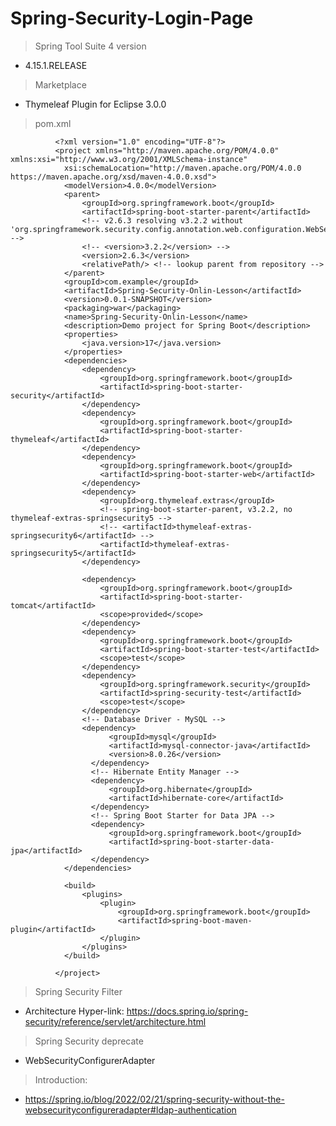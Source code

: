 # Spring-Security-Login-Page
  > Spring Tool Suite 4 version
  - 4.15.1.RELEASE

  > Marketplace
  - Thymeleaf Plugin for Eclipse 3.0.0

  > pom.xml

              <?xml version="1.0" encoding="UTF-8"?>
              <project xmlns="http://maven.apache.org/POM/4.0.0" xmlns:xsi="http://www.w3.org/2001/XMLSchema-instance"
              	xsi:schemaLocation="http://maven.apache.org/POM/4.0.0 https://maven.apache.org/xsd/maven-4.0.0.xsd">
              	<modelVersion>4.0.0</modelVersion>
              	<parent>
              		<groupId>org.springframework.boot</groupId>
              		<artifactId>spring-boot-starter-parent</artifactId>
              		<!-- v2.6.3 resolving v3.2.2 without 'org.springframework.security.config.annotation.web.configuration.WebSecurityConfigurerAdapter' -->
              		<!-- <version>3.2.2</version> -->
              		<version>2.6.3</version>
              		<relativePath/> <!-- lookup parent from repository -->
              	</parent>
              	<groupId>com.example</groupId>
              	<artifactId>Spring-Security-Onlin-Lesson</artifactId>
              	<version>0.0.1-SNAPSHOT</version>
              	<packaging>war</packaging>
              	<name>Spring-Security-Onlin-Lesson</name>
              	<description>Demo project for Spring Boot</description>
              	<properties>
              		<java.version>17</java.version>
              	</properties>
              	<dependencies>
              		<dependency>
              			<groupId>org.springframework.boot</groupId>
              			<artifactId>spring-boot-starter-security</artifactId>
              		</dependency>
              		<dependency>
              			<groupId>org.springframework.boot</groupId>
              			<artifactId>spring-boot-starter-thymeleaf</artifactId>
              		</dependency>
              		<dependency>
              			<groupId>org.springframework.boot</groupId>
              			<artifactId>spring-boot-starter-web</artifactId>
              		</dependency>
              		<dependency>
              			<groupId>org.thymeleaf.extras</groupId>
              			<!-- spring-boot-starter-parent, v3.2.2, no thymeleaf-extras-springsecurity5 -->
              			<!-- <artifactId>thymeleaf-extras-springsecurity6</artifactId> -->
              			<artifactId>thymeleaf-extras-springsecurity5</artifactId>
              		</dependency>
              
              		<dependency>
              			<groupId>org.springframework.boot</groupId>
              			<artifactId>spring-boot-starter-tomcat</artifactId>
              			<scope>provided</scope>
              		</dependency>
              		<dependency>
              			<groupId>org.springframework.boot</groupId>
              			<artifactId>spring-boot-starter-test</artifactId>
              			<scope>test</scope>
              		</dependency>
              		<dependency>
              			<groupId>org.springframework.security</groupId>
              			<artifactId>spring-security-test</artifactId>
              			<scope>test</scope>
              		</dependency>
              		<!-- Database Driver - MySQL -->
              		<dependency>
                          <groupId>mysql</groupId>
                          <artifactId>mysql-connector-java</artifactId>
                          <version>8.0.26</version>
                      </dependency>
                      <!-- Hibernate Entity Manager -->
                      <dependency>
                          <groupId>org.hibernate</groupId>
                          <artifactId>hibernate-core</artifactId>
                      </dependency>
                      <!-- Spring Boot Starter for Data JPA -->
                      <dependency>
                          <groupId>org.springframework.boot</groupId>
                          <artifactId>spring-boot-starter-data-jpa</artifactId>
                      </dependency>
              	</dependencies>
              
              	<build>
              		<plugins>
              			<plugin>
              				<groupId>org.springframework.boot</groupId>
              				<artifactId>spring-boot-maven-plugin</artifactId>
              			</plugin>
              		</plugins>
              	</build>
              
              </project>

  > Spring Security Filter
  - Architecture
    Hyper-link: https://docs.spring.io/spring-security/reference/servlet/architecture.html
  > Spring Security deprecate
  - WebSecurityConfigurerAdapter
  > Introduction:
  - https://spring.io/blog/2022/02/21/spring-security-without-the-websecurityconfigureradapter#ldap-authentication

